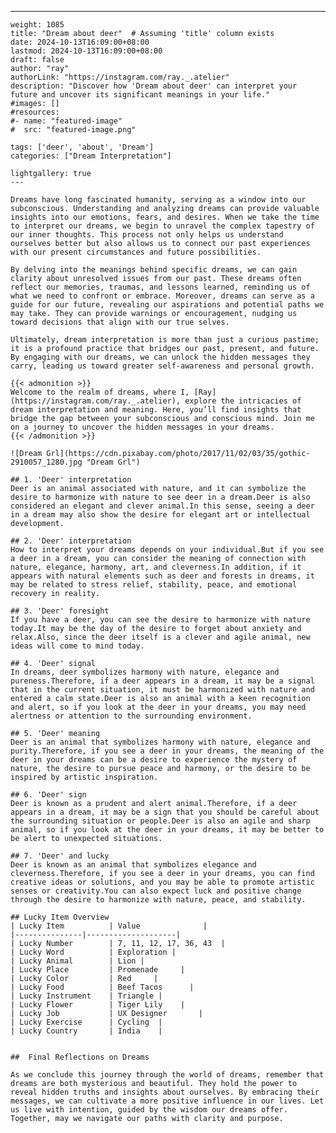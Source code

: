 ---
    weight: 1085
    title: "Dream about deer"  # Assuming 'title' column exists
    date: 2024-10-13T16:09:00+08:00
    lastmod: 2024-10-13T16:09:00+08:00
    draft: false
    author: "ray"
    authorLink: "https://instagram.com/ray._.atelier"
    description: "Discover how 'Dream about deer' can interpret your future and uncover its significant meanings in your life."
    #images: []
    #resources:
    #- name: "featured-image"
    #  src: "featured-image.png"
    
    tags: ['deer', 'about', 'Dream']
    categories: ["Dream Interpretation"]
    
    lightgallery: true
    ---
    
    Dreams have long fascinated humanity, serving as a window into our subconscious. Understanding and analyzing dreams can provide valuable insights into our emotions, fears, and desires. When we take the time to interpret our dreams, we begin to unravel the complex tapestry of our inner thoughts. This process not only helps us understand ourselves better but also allows us to connect our past experiences with our present circumstances and future possibilities.
    
    By delving into the meanings behind specific dreams, we can gain clarity about unresolved issues from our past. These dreams often reflect our memories, traumas, and lessons learned, reminding us of what we need to confront or embrace. Moreover, dreams can serve as a guide for our future, revealing our aspirations and potential paths we may take. They can provide warnings or encouragement, nudging us toward decisions that align with our true selves.
    
    Ultimately, dream interpretation is more than just a curious pastime; it is a profound practice that bridges our past, present, and future. By engaging with our dreams, we can unlock the hidden messages they carry, leading us toward greater self-awareness and personal growth.
    
    {{< admonition >}}
    Welcome to the realm of dreams, where I, [Ray](https://instagram.com/ray._.atelier), explore the intricacies of dream interpretation and meaning. Here, you’ll find insights that bridge the gap between your subconscious and conscious mind. Join me on a journey to uncover the hidden messages in your dreams.
    {{< /admonition >}}
    
    ![Dream Grl](https://cdn.pixabay.com/photo/2017/11/02/03/35/gothic-2910057_1280.jpg "Dream Grl")
    
    ## 1. 'Deer' interpretation
    Deer is an animal associated with nature, and it can symbolize the desire to harmonize with nature to see deer in a dream.Deer is also considered an elegant and clever animal.In this sense, seeing a deer in a dream may also show the desire for elegant art or intellectual development.
    
    ## 2. 'Deer' interpretation
    How to interpret your dreams depends on your individual.But if you see a deer in a dream, you can consider the meaning of connection with nature, elegance, harmony, art, and cleverness.In addition, if it appears with natural elements such as deer and forests in dreams, it may be related to stress relief, stability, peace, and emotional recovery in reality.
    
    ## 3. 'Deer' foresight
    If you have a deer, you can see the desire to harmonize with nature today.It may be the day of the desire to forget about anxiety and relax.Also, since the deer itself is a clever and agile animal, new ideas will come to mind today.
    
    ## 4. 'Deer' signal
    In dreams, deer symbolizes harmony with nature, elegance and pureness.Therefore, if a deer appears in a dream, it may be a signal that in the current situation, it must be harmonized with nature and entered a calm state.Deer is also an animal with a keen recognition and alert, so if you look at the deer in your dreams, you may need alertness or attention to the surrounding environment.
    
    ## 5. 'Deer' meaning
    Deer is an animal that symbolizes harmony with nature, elegance and purity.Therefore, if you see a deer in your dreams, the meaning of the deer in your dreams can be a desire to experience the mystery of nature, the desire to pursue peace and harmony, or the desire to be inspired by artistic inspiration.
    
    ## 6. 'Deer' sign
    Deer is known as a prudent and alert animal.Therefore, if a deer appears in a dream, it may be a sign that you should be careful about the surrounding situation or people.Deer is also an agile and sharp animal, so if you look at the deer in your dreams, it may be better to be alert to unexpected situations.
    
    ## 7. 'Deer' and lucky
    Deer is known as an animal that symbolizes elegance and cleverness.Therefore, if you see a deer in your dreams, you can find creative ideas or solutions, and you may be able to promote artistic senses or creativity.You can also expect luck and positive change through the desire to harmonize with nature, peace, and stability.
    
    ## Lucky Item Overview
    | Lucky Item          | Value              |
    |---------------|--------------------|
    | Lucky Number        | 7, 11, 12, 17, 36, 43  |
    | Lucky Word          | Exploration |
    | Lucky Animal        | Lion |
    | Lucky Place         | Promenade     |
    | Lucky Color         | Red     |
    | Lucky Food          | Beef Tacos      |
    | Lucky Instrument    | Triangle |
    | Lucky Flower        | Tiger Lily    |
    | Lucky Job           | UX Designer       |
    | Lucky Exercise      | Cycling  |
    | Lucky Country       | India    |
    
    
    ##  Final Reflections on Dreams
    
    As we conclude this journey through the world of dreams, remember that dreams are both mysterious and beautiful. They hold the power to reveal hidden truths and insights about ourselves. By embracing their messages, we can cultivate a more positive influence in our lives. Let us live with intention, guided by the wisdom our dreams offer. Together, may we navigate our paths with clarity and purpose.
    